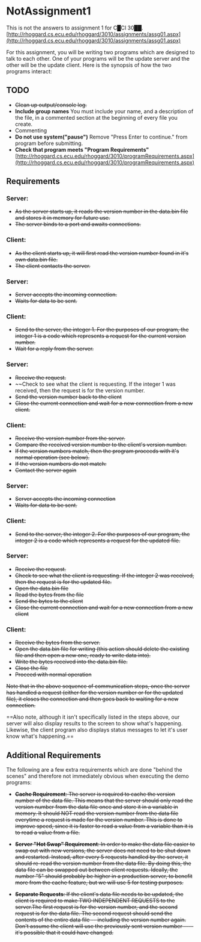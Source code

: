 # NotAssignment1
This is not the answers to assignment 1 for C█CI 30██.
[http://rhoggard.cs.ecu.edu/rhoggard/3010/assignments/assg01.aspx](http://rhoggard.cs.ecu.edu/rhoggard/3010/assignments/assg01.aspx)

For this assignment, you will be writing two programs which are designed to talk to each other. One of your programs will be the update server and the other will be the update client. Here is the synopsis of how the two programs interact:

## TODO
- ~~Clean up output/console log.~~
- **Include group names** You must include your name, and a description of the file, in a commented section at the beginning of every file you create.
- Commenting
- **Do not use system("pause")** Remove "Press Enter to continue." from program before submitting.
- **Check that program meets "Program Requirements"** [http://rhoggard.cs.ecu.edu/rhoggard/3010/programRequirements.aspx](http://rhoggard.cs.ecu.edu/rhoggard/3010/programRequirements.aspx)

## Requirements
### Server:
- ~~As the server starts up, it reads the version number in the data.bin file and stores it in memory for future use.~~
- ~~The server binds to a port and awaits connections.~~
### Client:
- ~~As the client starts up, it will first read the version number found in it's own data.bin file.~~
- ~~The client contacts the server.~~
### Server:
- ~~Server accepts the incoming connection.~~
- ~~Waits for data to be sent.~~
### Client:
- ~~Send to the server, the integer 1. For the purposes of our program, the integer 1 is a code which represents a request for the current version number.~~
- ~~Wait for a reply from the server.~~
### Server:

- ~~Receive the request.~~
- ~~Check to see what the client is requesting. If the integer 1 was received, then the request is for the version number.
- ~~Send the version number back to the client~~
- ~~Close the current connection and wait for a new connection from a new client.~~
### Client:

- ~~Receive the version number from the server.~~
- ~~Compare the received version number to the client's version number.~~
- ~~If the version numbers match, then the program proceeds with it's normal operation (see below).~~
- ~~If the version numbers do not match:~~
- ~~Contact the server again~~
### Server:

- ~~Server accepts the incoming connection~~
- ~~Waits for data to be sent.~~
### Client:

- ~~Send to the server, the integer 2. For the purposes of our program, the integer 2 is a code which represents a request for the updated file.~~
### Server:

- ~~Receive the request.~~
- ~~Check to see what the client is requesting. If the integer 2 was received, then the request is for the updated file.~~
- ~~Open the data.bin file~~
- ~~Read the bytes from the file~~
- ~~Send the bytes to the client~~
- ~~Close the current connection and wait for a new connection from a new client~~
### Client:

- ~~Receive the bytes from the server.~~
- ~~Open the data.bin file for writing (this action should delete the existing file and then open a new one, ready to write data into).~~
- ~~Write the bytes received into the data.bin file.~~
- ~~Close the file~~
- ~~Proceed with normal operation~~

~~Note that in the above sequence of communication steps, once the server has handled a request (either for the version number or for the updated file), it closes the connection and then goes back to waiting for a new connection.~~

==Also note, although it isn't specifically listed in the steps above, our server will also display results to the screen to show what's happening. Likewise, the client program also displays status messages to let it's user know what's happening.==

## Additional Requirements

The following are a few extra requirements which are done "behind the scenes" and therefore not immediately obvious when executing the demo programs:

-   ~~**Cache Requirement**: The server is required to cache the version number of the data file. This means that the server should only read the version number from the data file once and store it in a variable in memory. It should NOT read the version number from the data file everytime a request is made for the version number. This is done to improve speed, since it is faster to read a value from a variable than it is to read a value from a file.~~
    
-   ~~**Server "Hot Swap" Requirement**: In order to make the data file easier to swap out with new versions, the server does not need to be shut down and restarted. Instead, after every 5 requests handled by the server, it should re-read the version number from the data file. By doing this, the data file can be swapped out between client requests. Ideally, the number "5" should probably be higher in a production server, to benefit more from the cache feature, but we will use 5 for testing purposes.~~
    
-   ~~**Separate Requests**: If the client's data file needs to be updated, the client is required to make TWO INDEPENDENT REQUESTS to the server.The first request is for the version number, and the second request is for the data file. The second request should send the contents of the entire data file -- including the version number again. Don't assume the client will use the previously sent version number ---- it's possible that it could have changed.~~
